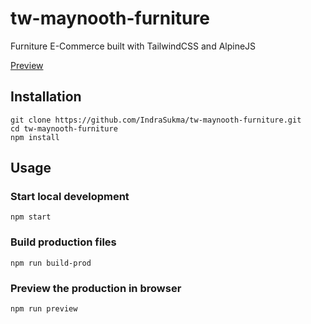 # tw-maynooth-furniture

Furniture E-Commerce built with TailwindCSS and AlpineJS

[Preview](https://indrasukma.github.io/tw-maynooth-furniture/)

## Installation

```
git clone https://github.com/IndraSukma/tw-maynooth-furniture.git
cd tw-maynooth-furniture
npm install
```

## Usage

### Start local development

```
npm start
```

### Build production files

```
npm run build-prod
```

### Preview the production in browser

```
npm run preview
```
